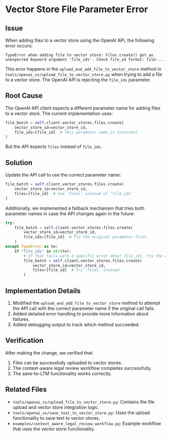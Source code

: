 # Vector Store File Parameter Error

## Issue

When adding files to a vector store using the OpenAI API, the following error occurs:

```
TypeError when adding file to vector store: Files.create() got an unexpected keyword argument 'file_ids'. Check file_id format: file-...
```

This error happens in the `upload_and_add_file_to_vector_store` method in `tools/openai_vs/upload_file_to_vector_store.py` when trying to add a file to a vector store. The OpenAI API is rejecting the `file_ids` parameter.

## Root Cause

The OpenAI API client expects a different parameter name for adding files to a vector store. The current implementation uses:

```python
file_batch = self.client.vector_stores.files.create(
    vector_store_id=vector_store_id, 
    file_ids=[file_id]  # This parameter name is incorrect
)
```

But the API expects `files` instead of `file_ids`.

## Solution

Update the API call to use the correct parameter name:

```python
file_batch = self.client.vector_stores.files.create(
    vector_store_id=vector_store_id, 
    files=[file_id]  # Use 'files' instead of 'file_ids'
)
```

Additionally, we implemented a fallback mechanism that tries both parameter names in case the API changes again in the future:

```python
try:
    file_batch = self.client.vector_stores.files.create(
        vector_store_id=vector_store_id, 
        file_ids=[file_id]  # Try the original parameter first
    )
except TypeError as te:
    if "file_ids" in str(te):
        # If that fails with a specific error about file_ids, try the alternative
        file_batch = self.client.vector_stores.files.create(
            vector_store_id=vector_store_id,
            files=[file_id]  # Try 'files' instead
        )
```

## Implementation Details

1. Modified the `upload_and_add_file_to_vector_store` method to attempt the API call with the correct parameter name if the original call fails.
2. Added detailed error handling to provide more information about failures.
3. Added debugging output to track which method succeeded.

## Verification

After making the change, we verified that:
1. Files can be successfully uploaded to vector stores.
2. The context-aware legal review workflow completes successfully.
3. The save-to-LTM functionality works correctly.

## Related Files

- `tools/openai_vs/upload_file_to_vector_store.py`: Contains the file upload and vector store integration logic.
- `tools/openai_vs/save_text_to_vector_store.py`: Uses the upload functionality to save text to vector stores.
- `examples/context_aware_legal_review_workflow.py`: Example workflow that uses the vector store functionality. 